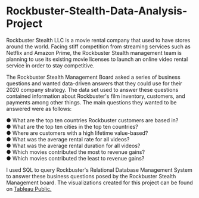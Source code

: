 # Rockbuster-Stealth-Data-Analysis-Project
Rockbuster Stealth LLC is a movie rental company that used to have stores around the world. Facing stiff competition from streaming services such as Netflix and Amazon Prime, the Rockbuster Stealth management team is planning to use its existing movie licenses to launch an online video rental service in order to stay competitive.  
  
The Rockbuster Stealth Management Board asked a series of business questions and wanted data-driven answers that they could use for their 2020 company strategy. The data set used to answer these questions contained information about Rockbuster's film inventory, customers, and payments among other things. The main questions they wanted to be answered were as follows:  

●  What are the top ten countries Rockbuster customers are based in?  
●  What are the top ten cities in the top ten countries?  
●  Where are customers with a high lifetime value-based?  
●  What was the average rental rate for all videos?  
●  What was the average rental duration for all videos?  
●  Which movies contributed the most to revenue gains?  
●  Which movies contributed the least to revenue gains?  
  
I used SQL to query Rockbuster's Relational Database Management System to answer these business questions posed by the Rockbuster Stealth Management board. The visualizations created for this project can be found on [Tableau Public.](public.tableau.com/profile/april.wiley#!/vizhome/RockbusterDataFindings/LowestRevenue?publish=yes)
